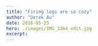 ```yaml
---
title: "Firing logs are so cozy"
author: "Derek Au"
date: 2016-05-25
hero: ./images/IMG_3364_edit.jpg
excerpt: 
---
```



